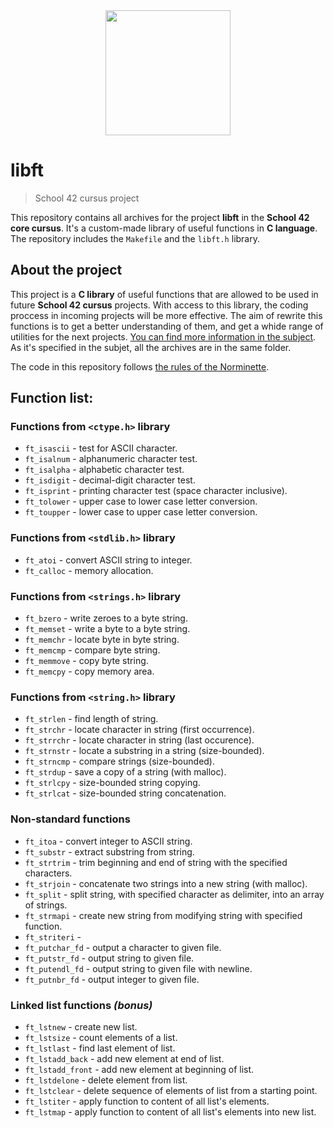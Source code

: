 <div id="header" align="center">
  <img src="https://media.giphy.com/media/ztl9x7JlhSlU4MWD6h/giphy.gif" width="200"/>
</div>

# libft
> School 42 cursus project

This repository contains all archives for the project __libft__ in the __School 42 core cursus__. It's a custom-made library of useful functions in __C language__. The repository includes the `Makefile` and the `libft.h` library.

## About the project 

This project is a __C library__ of useful functions that are allowed to be used in future __School 42 cursus__ projects. With access to this library, the coding proccess in incoming projects will be more effective. The aim of rewrite this functions is to get a better understanding of them, and get a whide range of utilities for the next projects. [You can find more information in the subject](https://github.com/PublioElio/School-42-libft/blob/main/libft_subject.pdf). As it's specified in the subjet, all the archives are in the same folder.

The code in this repository follows [the rules of the Norminette](https://github.com/PublioElio/School42-Piscina-agosto-2022/blob/main/norme.es.pdf).

## Function list:

### Functions from `<ctype.h>` library
* `ft_isascii` - test for ASCII character.
* `ft_isalnum` - alphanumeric character test.
* `ft_isalpha` - alphabetic character test.
* `ft_isdigit` - decimal-digit character test.
* `ft_isprint` - printing character test (space character inclusive).
* `ft_tolower` - upper case to lower case letter conversion.
* `ft_toupper` - lower case to upper case letter conversion.

### Functions from `<stdlib.h>` library
* `ft_atoi` - convert ASCII string to integer.
* `ft_calloc` - memory allocation.

### Functions from `<strings.h>` library
* `ft_bzero` - write zeroes to a byte string.
* `ft_memset` - write a byte to a byte string.
* `ft_memchr` - locate byte in byte string.
* `ft_memcmp` - compare byte string.
* `ft_memmove` - copy byte string.
* `ft_memcpy` - copy memory area.

### Functions from `<string.h>` library
* `ft_strlen` - find length of string.
* `ft_strchr` - locate character in string (first occurrence).
* `ft_strrchr` - locate character in string (last occurence).
* `ft_strnstr` - locate a substring in a string (size-bounded).
* `ft_strncmp` - compare strings (size-bounded).
* `ft_strdup` - save a copy of a string (with malloc).
* `ft_strlcpy` - size-bounded string copying.
* `ft_strlcat` - size-bounded string concatenation.

### Non-standard functions
* `ft_itoa` - convert integer to ASCII string.
* `ft_substr` - extract substring from string.
* `ft_strtrim` - trim beginning and end of string with the specified characters.
* `ft_strjoin` - concatenate two strings into a new string (with malloc).
* `ft_split` - split string, with specified character as delimiter, into an array of strings.
* `ft_strmapi` - create new string from modifying string with specified function.
* `ft_striteri` -
* `ft_putchar_fd` - output a character to given file.
* `ft_putstr_fd` - output string to given file.
* `ft_putendl_fd` - output string to given file with newline.
* `ft_putnbr_fd` - output integer to given file.

### Linked list functions *(bonus)*
* `ft_lstnew` - create new list.
* `ft_lstsize` - count elements of a list.
* `ft_lstlast` - find last element of list.
* `ft_lstadd_back` - add new element at end of list.
* `ft_lstadd_front` - add new element at beginning of list.
* `ft_lstdelone` - delete element from list.
* `ft_lstclear` - delete sequence of elements of list from a starting point.
* `ft_lstiter` - apply function to content of all list's elements.
* `ft_lstmap` - apply function to content of all list's elements into new list.

